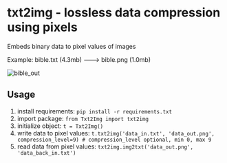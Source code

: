 # txt2img - lossless data compression using pixels
Embeds binary data to pixel values of images

Example:
bible.txt (4.3mb) ---> bible.png (1.0mb)

![bible_out](https://github.com/user-attachments/assets/18906f9d-1570-4b77-8696-3dffa8c7536a)

## Usage
1. install requirements: ```pip install -r requirements.txt```
2. import package: ```from Txt2Img import txt2img```
3. initialize object: ```t = Txt2Img()```
4. write data to pixel values: ```t.txt2img('data_in.txt', 'data_out.png', compression_level=9) # compression_level optional, min 0, max 9```
5. read data from pixel values: ```txt2img.img2txt('data_out.png', 'data_back_in.txt')```